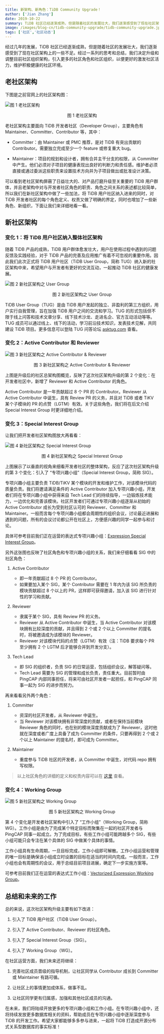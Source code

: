 ```yaml
---
title: 新架构、新角色：TiDB Community Upgrade！
author: ['Jian Zhang']
date: 2019-10-22
summary: TiDB 社区已经逐渐成熟，但是随着社区的发展壮大，我们逐渐感受到了现在社区架构上的一些不足。经过一系列的思考和总结，我们决定升级和调整目前社区组织架构，引入更多的社区角色和社区组织，以便更好的激发社区活力，维护积极健康的社区环境。
image: /images/blog-cn/tidb-community-upgrade/tidb-community-upgrade.jpg
tags: ['社区','社区动态']
---
```


经过几年的发展，TiDB 社区已经逐渐成熟，但是随着社区的发展壮大，我们逐渐感受到了现在社区架构上的一些不足。经过一系列的思考和总结，我们决定升级和调整目前社区组织架构，引入更多的社区角色和社区组织，以便更好的激发社区活力，维护积极健康的社区环境。

## 老社区架构

下图是之前官网上的社区架构图：

![图 1 老社区架构](media/tidb-community-upgrade/1.png)

<center>图 1 老社区架构</center>

老社区架构主要面向 TiDB 开发者社区（Developer Group），主要角色有 Maintainer、Committer、Contributor 等，其中：

* Committer：由 Maintainer 或 PMC 推荐，是对 TiDB 有突出贡献的 Contributor。需要独立完成至少一个 feature 或修复重大 bug。

* Maintainer：项目的规划和设计者，拥有合并主干分支的权限，从 Committer 中产生。他们必须对子项目的健康表现出良好的判断力和责任感。维护者必须直接或通过委派这些职责来设置技术方向并为子项目做出或批准设计决策。

可以看到老社区架构屏蔽了日益壮大的、对产品打磨升级至关重要的 TiDB 用户群体，并且老架构中对与开发者社区角色的职责、角色之间关系的表述都比较简单，所以我们在新社区架构中做了一些加法，将 TiDB 用户社区纳入进来的同时，对 TiDB 开发者社区的每个角色定义、权责又做了明确的界定，同时也增加了一些新角色、新组织，下面让我们来详细地看一看。

## 新社区架构

### 变化 1：将 TiDB 用户社区纳入整体社区架构

随着 TiDB 产品的成熟，TiDB 用户群体愈发壮大，用户在使用过程中遇到的问题反馈及实践经验，对于 TiDB 产品的完善及应用推广有着不可忽视的重要作用。因此我们此次正式将 TiDB 用户社区（TiDB User Group，简称 TUG）纳入新的社区架构中来，希望用户与开发者有更好的交流互动，一起推动 TiDB 社区的健康发展。

![图 2 新社区架构之 User Group](media/tidb-community-upgrade/2.png)

<center>图 2 新社区架构之 User Group</center>

TiDB User Group（TUG）是由 TiDB 用户发起的独立、非盈利的第三方组织，用户实行自我管理，旨在加强 TiDB 用户之间的交流和学习。TUG 的形式包括但不限于线上问答和技术文章分享、线下技术沙龙、走进名企、官方互动活动等等。TUG 成员可以通过线上、线下的活动，学习前沿技术知识，发表技术见解，共同建设 TiDB 项目。更多信息可以登陆 TUG 问答论坛 [asktug.com](https://asktug.com) 查看。

### 变化 2：Active Contributor 和 Reviewer

![图 3 新社区架构之 Active Contributor & Reviewer](media/tidb-community-upgrade/3.png)

<center>图 3 新社区架构之 Active Contributor & Reviewer</center>

上图是升级后的社区总架构图概览，反映了这次社区架构升级的第 2 个变化：在开发者社区中，新增了 Reviewer 和 Active Contributor 的角色。

Active Contributor 是一年贡献超过 8 个 PR 的 Contributor。Reviewer 从 Active Contributor 中诞生，具有 Review PR 的义务，并且对 TiDB 或者 TiKV 某个子模块的 PR 的点赞（LGTM）有效。关于这些角色，我们将在后文介绍 Special Interest Group 时更详细地介绍。

### 变化 3：Special Interest Group

让我们把开发者社区架构图放大再看看：

![图 4 新社区架构之 Special Interest Group](media/tidb-community-upgrade/4.png)

<center>图 4 新社区架构之 Special Interest Group</center>

上图展示了以垂直的视角来细看开发者社区的整体架构，反应了这次社区架构升级的第 3 个变化：引入了 “专项兴趣小组”（Special Interest Group，简称 SIG）。

专项兴趣小组主要负责 TiDB/TiKV 某个模块的开发和维护工作，对该模块代码的质量负责。我们将邀请满足条件的 Active Contributor 加入专项兴趣小组，开发者们将在专项兴趣小组中获得来自 Tech Lead 们的持续指导，一边锻炼技术能力，一边优化和完善该模块。社区开发者们可通过专项兴趣小组逐渐从初始的 Active Contributor 成长为受到社区认可的 Reviewer、Committer 和 Maintainer。一般而言每个专项兴趣小组都会周期性的组织会议，讨论最近进展和遇到的问题，所有的会议讨论都公开在社区上，方便感兴趣的同学一起参与和讨论。

具体可参考目前我们正在运营的表达式专项兴趣小组：[Expression Special Interest Group](https://github.com/pingcap/community/tree/master/special-interest-groups/sig-expr)。

另外这张图也反映了社区角色和专项兴趣小组的关系，我们来仔细看看 SIG 中的社区角色：

1.  Active Contributor
    + 即一年贡献超过 8 个 PR 的 Contributor。
    + 如果要加入某个 SIG，某个 Contributor 需要在 1 年内为该 SIG 所负责的模块贡献超过 8 个以上的 PR，这样即可获得邀请，加入该 SIG 进行针对性的学习和贡献。

2.  Reviewer
    + 隶属于某个 SIG，具有 Review PR 的义务。
    + Reviewer 从 Active Contributor 中诞生，当 Active Contributor 对该模块拥有比较深度的贡献，并且得到 2 个或 2 个以上 Committer 的提名时，将被邀请成为该模块的 Reviewer。
    + Reviewer 对该模块代码的点赞（LGTM）有效（注：TiDB 要求每个 PR 至少拥有 2 个 LGTM 后才能够合并到开发分支）。

3.  Tech Lead
    + 即 SIG 的组织者，负责 SIG 的日常运营，包括组织会议，解答疑问等。
    + Tech Lead 需要为 SIG 的管理和成长负责，责任重大。目前暂时由 PingCAP 内部同事担任，将来可由社区开发者一起担任，和 PingCAP 同事一起为 SIG 的进步而努力。

再来看看另外两个角色：

1. Committer
    + 资深的社区开发者，从 Reviewer 中诞生。
    + 当 Reviewer 对该模块拥有非常深度的贡献，或者在保持当前模块 Reviewer 角色的同时，也在别的模块深度贡献成为了 Reviewer，这时他就在深度或者广度上具备了成为 Committer 的条件，只要再得到 2 个或 2 个以上 Maintainer 的提名时，即可成为 Committer。

2. Maintainer
    + 重度参与 TiDB 社区的开发者，从 Committer 中诞生，对代码 repo 拥有写权限。

>以上社区角色的详细的定义和权责内容可以在 [这里](https://pingcap.com/community-cn/developer-group/) 查看。

### 变化 4：Working Group


![图 5 新社区架构之 Working Group](media/tidb-community-upgrade/5.png)

<center>图 5 新社区架构之 Working Group</center>

第 4 个变化是开发者社区架构中引入了 “工作小组”（Working Group，简称 WG）。工作小组是由为了完成某个特定目标而聚集在一起的社区开发者与 PingCAP 同事一起成立。为了完成目标，有些工作小组可能跨越多个 SIG，有些小组可能只会专注在某个具体的 SIG 中做某个具体的事情。

工作小组具有生命周期，一旦目标完成，工作小组即可解散。工作小组运营和管理的唯一目标是确保该小组成立时设置的目标在适当的时间内完成。一般而言，工作小组也会有周期性的会议，用于总结目前项目进展，确定下一步实施方案等。

可参考目前我们正在运营的表达式工作小组：[Vectorized Expression Working Group](https://github.com/pingcap/community/blob/master/working-groups/wg-vec-expr.md)。

## 总结和未来的工作

总的来说，这次社区架构升级主要有如下改进：

1. 引入了 TiDB 用户社区（TiDB User Group）。

2. 引入了 Active Contributor、Reviewer 的社区角色。

3. 引入了 Special Interest Group（SIG）。

4. 引入了 Working Group（WG）。

在社区运营方面，我们未来还将继续：

1. 完善社区成员晋级的指导机制，让社区同学从 Contributor 成长到 Committer 或 Maintainer 有路可循。

2. 让社区上的事情更加成体系，做事不乱。

3. 让社区同学更有归属感，加强和其他社区成员的沟通。

在未来，我们将陆续开放更多的专项兴趣小组和工作小组。在专项兴趣小组中，还将持续发放更多数据库相关的资料，帮助成员在专项兴趣小组中逐渐深度参与 TiDB 的开发工作。希望大家都能够多多参与进来，一起将 TiDB 打造成开源分布式关系型数据库的事实标准！
